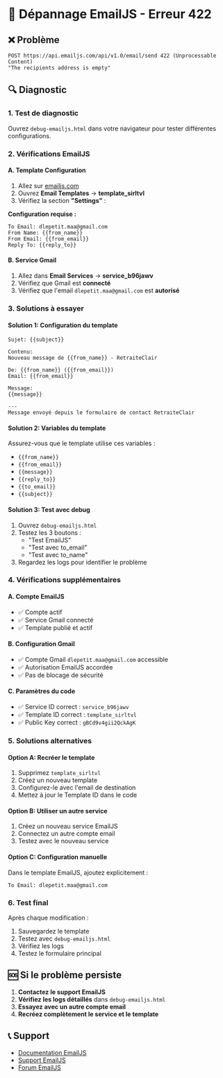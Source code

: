 # 🚨 Dépannage EmailJS - Erreur 422

## ❌ Problème
```
POST https://api.emailjs.com/api/v1.0/email/send 422 (Unprocessable Content)
"The recipients address is empty"
```

## 🔍 Diagnostic

### 1. **Test de diagnostic**
Ouvrez `debug-emailjs.html` dans votre navigateur pour tester différentes configurations.

### 2. **Vérifications EmailJS**

#### A. **Template Configuration**
1. Allez sur [emailjs.com](https://emailjs.com)
2. Ouvrez **Email Templates** → **template_sirltvl**
3. Vérifiez la section **"Settings"** :

**Configuration requise :**
```
To Email: dlepetit.maa@gmail.com
From Name: {{from_name}}
From Email: {{from_email}}
Reply To: {{reply_to}}
```

#### B. **Service Gmail**
1. Allez dans **Email Services** → **service_b96jawv**
2. Vérifiez que Gmail est **connecté**
3. Vérifiez que l'email `dlepetit.maa@gmail.com` est **autorisé**

### 3. **Solutions à essayer**

#### Solution 1: Configuration du template
```
Sujet: {{subject}}

Contenu:
Nouveau message de {{from_name}} - RetraiteClair

De: {{from_name}} ({{from_email}})
Email: {{from_email}}

Message:
{{message}}

---
Message envoyé depuis le formulaire de contact RetraiteClair
```

#### Solution 2: Variables du template
Assurez-vous que le template utilise ces variables :
- `{{from_name}}`
- `{{from_email}}`
- `{{message}}`
- `{{reply_to}}`
- `{{to_email}}`
- `{{subject}}`

#### Solution 3: Test avec debug
1. Ouvrez `debug-emailjs.html`
2. Testez les 3 boutons :
   - "Test EmailJS"
   - "Test avec to_email"
   - "Test avec to_name"
3. Regardez les logs pour identifier le problème

### 4. **Vérifications supplémentaires**

#### A. **Compte EmailJS**
- ✅ Compte actif
- ✅ Service Gmail connecté
- ✅ Template publié et actif

#### B. **Configuration Gmail**
- ✅ Compte Gmail `dlepetit.maa@gmail.com` accessible
- ✅ Autorisation EmailJS accordée
- ✅ Pas de blocage de sécurité

#### C. **Paramètres du code**
- ✅ Service ID correct : `service_b96jawv`
- ✅ Template ID correct : `template_sirltvl`
- ✅ Public Key correct : `gBCd9v4gii2QckAgK`

### 5. **Solutions alternatives**

#### Option A: Recréer le template
1. Supprimez `template_sirltvl`
2. Créez un nouveau template
3. Configurez-le avec l'email de destination
4. Mettez à jour le Template ID dans le code

#### Option B: Utiliser un autre service
1. Créez un nouveau service EmailJS
2. Connectez un autre compte email
3. Testez avec le nouveau service

#### Option C: Configuration manuelle
Dans le template EmailJS, ajoutez explicitement :
```
To Email: dlepetit.maa@gmail.com
```

### 6. **Test final**

Après chaque modification :
1. Sauvegardez le template
2. Testez avec `debug-emailjs.html`
3. Vérifiez les logs
4. Testez le formulaire principal

## 🆘 Si le problème persiste

1. **Contactez le support EmailJS**
2. **Vérifiez les logs détaillés** dans `debug-emailjs.html`
3. **Essayez avec un autre compte email**
4. **Recréez complètement le service et le template**

## 📞 Support

- [Documentation EmailJS](https://www.emailjs.com/docs/)
- [Support EmailJS](https://www.emailjs.com/support/)
- [Forum EmailJS](https://github.com/emailjs-com/emailjs-sdk)

